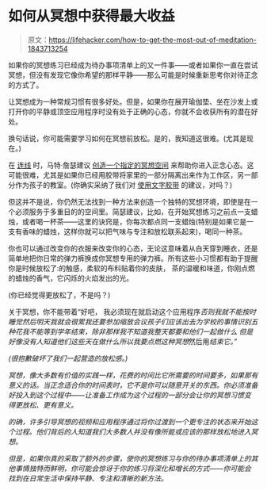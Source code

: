 # 如何从冥想中获得最大收益

> 原文：<https://lifehacker.com/how-to-get-the-most-out-of-meditation-1843713254>

如果你的冥想练习已经成为待办事项清单上的又一件事——或者如果你一直在尝试冥想，但没有发现它像你希望的那样平静——那么可能是时候重新思考你对待正念的方式了。



让冥想成为一种常规习惯有很多好处。但是，如果你在展开瑜伽垫、坐在沙发上或打开你的平静或顶空应用程序时没有处于正确的心态，你就不会收获所有的潜在好处。

换句话说，你可能需要学习如何在冥想前放松。是的，我知道这很难。(尤其是现在。)

在 [连线](https://www.wired.com/) 时，马特·詹瑟建议 [创造一个指定的冥想空间](https://www.wired.com/story/how-to-set-up-a-home-meditation-space/) 来帮助你进入正念心态。这可能很难，尤其是如果你已经用胶带将家里的一部分隔离出来作为工作区，另一部分作为孩子的教室。(你确实采纳了我们对 [使用文字胶带](https://lifehacker.com/how-to-create-a-designated-work-space-in-your-home-1842453861) 的建议，对吗？)

但这并不是说，你仍然无法找到一种方法来创造一个独特的冥想环境，即使是在一个必须服务于多重目的的空间里。简瑟建议，比如，在开始冥想练习之前点一支蜡烛，或者喝一杯茶——这里的诀窍是，你每次都点同一支蜡烛(特别是如果它是一支有香味的蜡烛，这样你就可以把气味与专注和放松联系起来)，喝同一种茶。

你也可以通过改变你的衣服来改变你的心态，无论这意味着从白天穿到睡衣，还是简单地把你日常的弹力裤换成你冥想专用的弹力裤。所有这些小习惯都有助于提醒你是时候放松了:的触感，柔软的布料贴着你的皮肤， 茶的温暖和味道，你刚点燃的蜡烛的香气，它闪烁的火焰发出的光。

(你已经觉得更放松了，不是吗？)

关于冥想，你不能带着“好吧， 我必须现在就启动这个应用程序*否则我就不能按时睡觉然后明天我就会很累我还要参加缩放会议孩子们应该出去为学校的事情识别五种花我不能等到学年结束，除非那样我不知道我整天都要和他们一起做什么 但是好像没有人知道他们这些天在做什么所以我要点燃这种冥想*然后用*结束它。”*

*(很抱歉破坏了我们一起营造的放松感。)*

*冥想，像大多数有价值的实践一样，花费的时间比它所需要的时间要多，如果那有意义的话。当正念适合你的时间表时，它不是你可以随意开关的东西。你必须准备好投入到这个过程中——让准备工作成为这个过程的一部分会让你的冥想习惯变得更放松、更有意义。*

*的确，许多引导冥想的视频和应用程序通过将你过渡到一个更专注的状态来开始这个过程。他们背后的人知道我们大多数人并没有像所能或应该的那样放松地进入冥想。*

*但是，如果你真的采取了额外的步骤，使你的冥想练习与你的待办事项清单上的其他事情独特而鲜明，你可能会惊讶于你的练习将深化和增长的方式——你可能会找到在日常生活中保持平静、专注和清晰的新方法。*